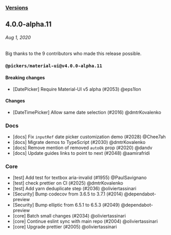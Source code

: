 ### [Versions](https://material-ui.com/versions/)

## 4.0.0-alpha.11

###### _Aug 1, 2020_

Big thanks to the 9 contributors who made this release possible.

### `@pickers/material-ui@v4.0.0-alpha.11`

#### Breaking changes

- [DatePicker] Require Material-UI v5 alpha (#2053) @eps1lon

#### Changes

- [DateTimePicker] Allow same date selection (#2016) @dmtrKovalenko

### Docs

- [docs] Fix `inputRef` date picker customization demo (#2028) @Chee7ah
- [docs] Migrate demos to TypeScript (#2030) @dmtrKovalenko
- [docs] Remove mention of removed `autoOk` prop (#2020) @dandv
- [docs] Update guides links to point to next (#2048) @aamirafridi

### Core

- [test] Add test for textbox aria-invalid (#1955) @PaulSavignano
- [test] check prettier on CI (#2025) @dmtrKovalenko
- [test] Add yarn deduplicate step (#2036) @oliviertassinari
- [Security] Bump codecov from 3.6.5 to 3.7.1 (#2014) @dependabot-preview
- [Security] Bump elliptic from 6.5.1 to 6.5.3 (#2049) @dependabot-preview
- [core] Batch small changes (#2034) @oliviertassinari
- [core] Continue eslint sync with main repo (#2004) @oliviertassinari
- [core] Upgrade prettier (#2005) @oliviertassinari
